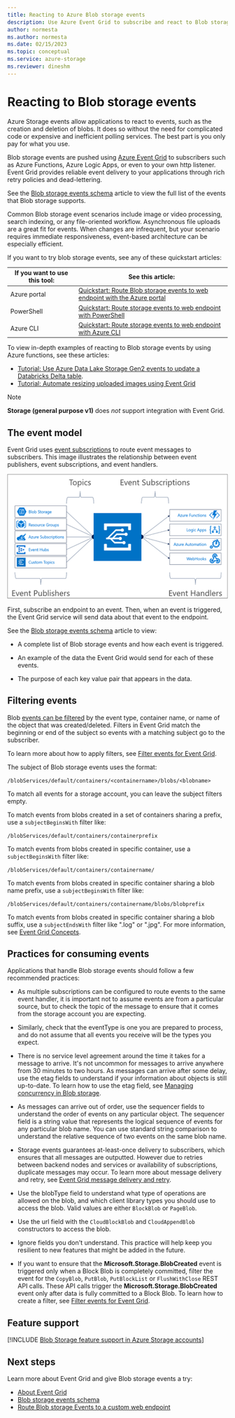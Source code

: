 ```yaml
---
title: Reacting to Azure Blob storage events
description: Use Azure Event Grid to subscribe and react to Blob storage events. Understand the event model, filtering events, and practices for consuming events.
author: normesta
ms.author: normesta
ms.date: 02/15/2023
ms.topic: conceptual
ms.service: azure-storage
ms.reviewer: dineshm
---
```


# Reacting to Blob storage events

Azure Storage events allow applications to react to events, such as the creation and deletion of blobs. It does so without the need for complicated code or expensive and inefficient polling services. The best part is you only pay for what you use.

Blob storage events are pushed using [Azure Event Grid](https://azure.microsoft.com/services/event-grid/) to subscribers such as Azure Functions, Azure Logic Apps, or even to your own http listener. Event Grid provides reliable event delivery to your applications through rich retry policies and dead-lettering.

See the [Blob storage events schema](../../event-grid/event-schema-blob-storage.md?toc=/azure/storage/blobs/toc.json) article to view the full list of the events that Blob storage supports.

Common Blob storage event scenarios include image or video processing, search indexing, or any file-oriented workflow. Asynchronous file uploads are a great fit for events. When changes are infrequent, but your scenario requires immediate responsiveness, event-based architecture can be especially efficient.

If you want to try blob storage events, see any of these quickstart articles:

|If you want to use this tool:    |See this article: |
|--|-|
|Azure portal    |[Quickstart: Route Blob storage events to web endpoint with the Azure portal](../../event-grid/blob-event-quickstart-portal.md?toc=/azure/storage/blobs/toc.json)|
|PowerShell    |[Quickstart: Route storage events to web endpoint with PowerShell](./storage-blob-event-quickstart-powershell.md?toc=/azure/storage/blobs/toc.json)|
|Azure CLI    |[Quickstart: Route storage events to web endpoint with Azure CLI](./storage-blob-event-quickstart.md?toc=/azure/storage/blobs/toc.json)|

To view in-depth examples of reacting to Blob storage events by using Azure functions, see these articles:

- [Tutorial: Use Azure Data Lake Storage Gen2 events to update a Databricks Delta table](data-lake-storage-events.md).
- [Tutorial: Automate resizing uploaded images using Event Grid](../../event-grid/resize-images-on-storage-blob-upload-event.md?tabs=dotnet)

> [!NOTE]
> **Storage (general purpose v1)** does *not* support integration with Event Grid.

## The event model

Event Grid uses [event subscriptions](../../event-grid/concepts.md#event-subscriptions) to route event messages to subscribers. This image illustrates the relationship between event publishers, event subscriptions, and event handlers.

![Event Grid Model](./media/storage-blob-event-overview/event-grid-functional-model.png)

First, subscribe an endpoint to an event. Then, when an event is triggered, the Event Grid service will send data about that event to the endpoint.

See the [Blob storage events schema](../../event-grid/event-schema-blob-storage.md?toc=/azure/storage/blobs/toc.json) article to view:

- A complete list of Blob storage events and how each event is triggered.

- An example of the data the Event Grid would send for each of these events.

- The purpose of each key value pair that appears in the data.

## Filtering events

Blob [events can be filtered](/cli/azure/eventgrid/event-subscription) by the event type, container name, or name of the object that was created/deleted. Filters in Event Grid match the beginning or end of the subject so events with a matching subject go to the subscriber.

To learn more about how to apply filters, see [Filter events for Event Grid](../../event-grid/how-to-filter-events.md).

The subject of Blob storage events uses the format:

```
/blobServices/default/containers/<containername>/blobs/<blobname>
```

To match all events for a storage account, you can leave the subject filters empty.

To match events from blobs created in a set of containers sharing a prefix, use a `subjectBeginsWith` filter like:

```
/blobServices/default/containers/containerprefix
```

To match events from blobs created in specific container, use a `subjectBeginsWith` filter like:

```
/blobServices/default/containers/containername/
```

To match events from blobs created in specific container sharing a blob name prefix, use a `subjectBeginsWith` filter like:

```
/blobServices/default/containers/containername/blobs/blobprefix
```

To match events from blobs created in specific container sharing a blob suffix, use a `subjectEndsWith` filter like ".log" or ".jpg". For more information, see [Event Grid Concepts](../../event-grid/concepts.md#event-subscriptions).

## Practices for consuming events

Applications that handle Blob storage events should follow a few recommended practices:

- As multiple subscriptions can be configured to route events to the same event handler, it is important not to assume events are from a particular source, but to check the topic of the message to ensure that it comes from the storage account you are expecting.

- Similarly, check that the eventType is one you are prepared to process, and do not assume that all events you receive will be the types you expect.

- There is no service level agreement around the time it takes for a message to arrive. It's not uncommon for messages to arrive anywhere from 30 minutes to two hours. As messages can arrive after some delay, use the etag fields to understand if your information about objects is still up-to-date. To learn how to use the etag field, see [Managing concurrency in Blob storage](./concurrency-manage.md?toc=/azure/storage/blobs/toc.json#managing-concurrency-in-blob-storage).  

- As messages can arrive out of order, use the sequencer fields to understand the order of events on any particular object. The sequencer field is a string value that represents the logical sequence of events for any particular blob name. You can use standard string comparison to understand the relative sequence of two events on the same blob name.

- Storage events guarantees at-least-once delivery to subscribers, which ensures that all messages are outputted. However due to retries between backend nodes and services or availability of subscriptions, duplicate messages may occur. To learn more about message delivery and retry, see [Event Grid message delivery and retry](../../event-grid/delivery-and-retry.md).

- Use the blobType field to understand what type of operations are allowed on the blob, and which client library types you should use to access the blob. Valid values are either `BlockBlob` or `PageBlob`.

- Use the url field with the `CloudBlockBlob` and `CloudAppendBlob` constructors to access the blob.

- Ignore fields you don't understand. This practice will help keep you resilient to new features that might be added in the future.

- If you want to ensure that the **Microsoft.Storage.BlobCreated** event is triggered only when a Block Blob is completely committed, filter the event for the `CopyBlob`, `PutBlob`, `PutBlockList` or `FlushWithClose` REST API calls. These API calls trigger the **Microsoft.Storage.BlobCreated** event only after data is fully committed to a Block Blob. To learn how to create a filter, see [Filter events for Event Grid](../../event-grid/how-to-filter-events.md).

## Feature support

[!INCLUDE [Blob Storage feature support in Azure Storage accounts](../../../includes/azure-storage-feature-support.md)]

## Next steps

Learn more about Event Grid and give Blob storage events a try:

- [About Event Grid](../../event-grid/overview.md)
- [Blob storage events schema](../../event-grid/event-schema-blob-storage.md?toc=/azure/storage/blobs/toc.json)
- [Route Blob storage Events to a custom web endpoint](storage-blob-event-quickstart.md)

